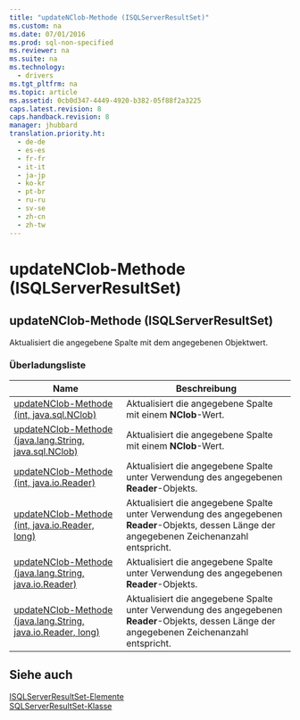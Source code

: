 ```yaml
---
title: "updateNClob-Methode (ISQLServerResultSet)"
ms.custom: na
ms.date: 07/01/2016
ms.prod: sql-non-specified
ms.reviewer: na
ms.suite: na
ms.technology: 
  - drivers
ms.tgt_pltfrm: na
ms.topic: article
ms.assetid: 0cb0d347-4449-4920-b382-05f88f2a3225
caps.latest.revision: 8
caps.handback.revision: 8
manager: jhubbard
translation.priority.ht: 
  - de-de
  - es-es
  - fr-fr
  - it-it
  - ja-jp
  - ko-kr
  - pt-br
  - ru-ru
  - sv-se
  - zh-cn
  - zh-tw
---
```

# updateNClob-Methode (ISQLServerResultSet)
    
## updateNClob\-Methode \(ISQLServerResultSet\)  
 Aktualisiert die angegebene Spalte mit dem angegebenen Objektwert.  
  
### Überladungsliste  
  
|Name|Beschreibung|  
|----------|------------------|  
|[updateNClob-Methode &#40;int, java.sql.NClob&#41;](../content/updateNClob-Method--int--java.sql.NClob-.md)|Aktualisiert die angegebene Spalte mit einem **NClob**\-Wert.|  
|[updateNClob-Methode &#40;java.lang.String, java.sql.NClob&#41;](../content/updateNClob-Method--java.lang.String--java.sql.NClob-.md)|Aktualisiert die angegebene Spalte mit einem **NClob**\-Wert.|  
|[updateNClob-Methode &#40;int, java.io.Reader&#41;](../content/updateNClob-Method--int--java.io.Reader-.md)|Aktualisiert die angegebene Spalte unter Verwendung des angegebenen **Reader**\-Objekts.|  
|[updateNClob-Methode &#40;int, java.io.Reader, long&#41;](../content/updateNClob-Method--int--java.io.Reader--long-.md)|Aktualisiert die angegebene Spalte unter Verwendung des angegebenen **Reader**\-Objekts, dessen Länge der angegebenen Zeichenanzahl entspricht.|  
|[updateNClob-Methode &#40;java.lang.String, java.io.Reader&#41;](../content/updateNClob-Method--java.lang.String--java.io.Reader-.md)|Aktualisiert die angegebene Spalte unter Verwendung des angegebenen **Reader**\-Objekts.|  
|[updateNClob-Methode &#40;java.lang.String, java.io.Reader, long&#41;](../content/updateNClob-Method--java.lang.String--java.io.Reader--long-.md)|Aktualisiert die angegebene Spalte unter Verwendung des angegebenen **Reader**\-Objekts, dessen Länge der angegebenen Zeichenanzahl entspricht.|  
  
## Siehe auch  
 [ISQLServerResultSet-Elemente](../content/SQLServerResultSet-Members.md)   
 [SQLServerResultSet-Klasse](../content/SQLServerResultSet-Class.md)  
  
  